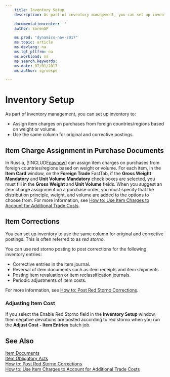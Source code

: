 ```yaml
---
    title: Inventory Setup
    description: As part of inventory management, you can set up inventory to assign item charges on purchases from foreign countries/regions based on weight or volume, and to use the same column for original and corrective postings.

    documentationcenter: ''
    author: SorenGP

    ms.prod: "dynamics-nav-2017"
    ms.topic: article
    ms.devlang: na
    ms.tgt_pltfrm: na
    ms.workload: na
    ms.search.keywords:
    ms.date: 07/01/2017
    ms.author: sgroespe

---
```

# Inventory Setup
As part of inventory management, you can set up inventory to:  

- Assign item charges on purchases from foreign countries/regions based on weight or volume.  
- Use the same column for original and corrective postings.  

## Item Charge Assignment in Purchase Documents  
In Russia, [!INCLUDE[navnow](../../includes/navnow_md.md)] can assign item charges on purchases from foreign countries/regions based on weight or volume. For each item, in the **Item Card** window, on the **Foreign Trade** FastTab, if the **Gross Weight Mandatory** and **Unit Volume Mandatory** check boxes are selected, you must fill in the **Gross Weight** and **Unit Volume** fields. When you suggest an item charge assignment on a purchase order, you must specify that the distribution principle, weight, and volume are added to the options to choose from. For more information, see [How to: Use Item Charges to Account for Additional Trade Costs](../../payables-how-assign-item-charges.md).

## Item Corrections  
You can set up inventory to use the same column for original and corrective postings. This is often referred to as *red storno*.  

You can use red storno posting to post corrections for the following inventory entries:  

- Corrective entries in the item journal.  
- Reversal of item documents such as item receipts and item shipments.  
- Posting item revaluation or item reclassification journals.  
- Periodic adjustments of item costs.  

For more information, see [How to: Post Red Storno Corrections](how-to-post-red-storno-corrections.md).  

### Adjusting Item Cost  
If you select the Enable Red Storno field in the **Inventory Setup** window, then negative deviations are posted according to red storno when you run the **Adjust Cost - Item Entries** batch job.  

## See Also  
 [Item Documents](item-documents.md)   
 [Item Obligatory Acts](item-obligatory-acts.md)   
 [How to: Post Red Storno Corrections](how-to-post-red-storno-corrections.md)   
 [How to: Use Item Charges to Account for Additional Trade Costs](../../payables-how-assign-item-charges.md)

